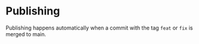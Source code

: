 # Publishing

Publishing happens automatically when a commit with the tag `feat` or `fix` is merged to main.